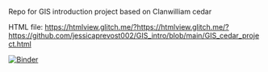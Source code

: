 Repo for GIS introduction project based on Clanwilliam cedar

HTML file: https://htmlview.glitch.me/?https://htmlview.glitch.me/?https://github.com/jessicaprevost002/GIS_intro/blob/main/GIS_cedar_project.html

[![Binder](https://mybinder.org/badge_logo.svg)](https://mybinder.org/v2/gh/jessicaprevost002/GIS_intro/HEAD)
